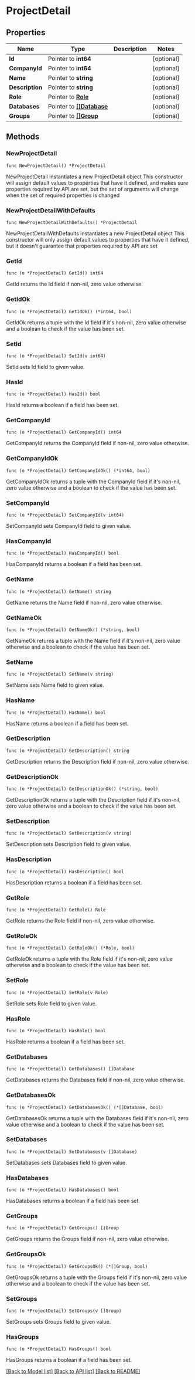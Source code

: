 # ProjectDetail

## Properties

Name | Type | Description | Notes
------------ | ------------- | ------------- | -------------
**Id** | Pointer to **int64** |  | [optional] 
**CompanyId** | Pointer to **int64** |  | [optional] 
**Name** | Pointer to **string** |  | [optional] 
**Description** | Pointer to **string** |  | [optional] 
**Role** | Pointer to [**Role**](Role.md) |  | [optional] 
**Databases** | Pointer to [**[]Database**](Database.md) |  | [optional] 
**Groups** | Pointer to [**[]Group**](Group.md) |  | [optional] 

## Methods

### NewProjectDetail

`func NewProjectDetail() *ProjectDetail`

NewProjectDetail instantiates a new ProjectDetail object
This constructor will assign default values to properties that have it defined,
and makes sure properties required by API are set, but the set of arguments
will change when the set of required properties is changed

### NewProjectDetailWithDefaults

`func NewProjectDetailWithDefaults() *ProjectDetail`

NewProjectDetailWithDefaults instantiates a new ProjectDetail object
This constructor will only assign default values to properties that have it defined,
but it doesn't guarantee that properties required by API are set

### GetId

`func (o *ProjectDetail) GetId() int64`

GetId returns the Id field if non-nil, zero value otherwise.

### GetIdOk

`func (o *ProjectDetail) GetIdOk() (*int64, bool)`

GetIdOk returns a tuple with the Id field if it's non-nil, zero value otherwise
and a boolean to check if the value has been set.

### SetId

`func (o *ProjectDetail) SetId(v int64)`

SetId sets Id field to given value.

### HasId

`func (o *ProjectDetail) HasId() bool`

HasId returns a boolean if a field has been set.

### GetCompanyId

`func (o *ProjectDetail) GetCompanyId() int64`

GetCompanyId returns the CompanyId field if non-nil, zero value otherwise.

### GetCompanyIdOk

`func (o *ProjectDetail) GetCompanyIdOk() (*int64, bool)`

GetCompanyIdOk returns a tuple with the CompanyId field if it's non-nil, zero value otherwise
and a boolean to check if the value has been set.

### SetCompanyId

`func (o *ProjectDetail) SetCompanyId(v int64)`

SetCompanyId sets CompanyId field to given value.

### HasCompanyId

`func (o *ProjectDetail) HasCompanyId() bool`

HasCompanyId returns a boolean if a field has been set.

### GetName

`func (o *ProjectDetail) GetName() string`

GetName returns the Name field if non-nil, zero value otherwise.

### GetNameOk

`func (o *ProjectDetail) GetNameOk() (*string, bool)`

GetNameOk returns a tuple with the Name field if it's non-nil, zero value otherwise
and a boolean to check if the value has been set.

### SetName

`func (o *ProjectDetail) SetName(v string)`

SetName sets Name field to given value.

### HasName

`func (o *ProjectDetail) HasName() bool`

HasName returns a boolean if a field has been set.

### GetDescription

`func (o *ProjectDetail) GetDescription() string`

GetDescription returns the Description field if non-nil, zero value otherwise.

### GetDescriptionOk

`func (o *ProjectDetail) GetDescriptionOk() (*string, bool)`

GetDescriptionOk returns a tuple with the Description field if it's non-nil, zero value otherwise
and a boolean to check if the value has been set.

### SetDescription

`func (o *ProjectDetail) SetDescription(v string)`

SetDescription sets Description field to given value.

### HasDescription

`func (o *ProjectDetail) HasDescription() bool`

HasDescription returns a boolean if a field has been set.

### GetRole

`func (o *ProjectDetail) GetRole() Role`

GetRole returns the Role field if non-nil, zero value otherwise.

### GetRoleOk

`func (o *ProjectDetail) GetRoleOk() (*Role, bool)`

GetRoleOk returns a tuple with the Role field if it's non-nil, zero value otherwise
and a boolean to check if the value has been set.

### SetRole

`func (o *ProjectDetail) SetRole(v Role)`

SetRole sets Role field to given value.

### HasRole

`func (o *ProjectDetail) HasRole() bool`

HasRole returns a boolean if a field has been set.

### GetDatabases

`func (o *ProjectDetail) GetDatabases() []Database`

GetDatabases returns the Databases field if non-nil, zero value otherwise.

### GetDatabasesOk

`func (o *ProjectDetail) GetDatabasesOk() (*[]Database, bool)`

GetDatabasesOk returns a tuple with the Databases field if it's non-nil, zero value otherwise
and a boolean to check if the value has been set.

### SetDatabases

`func (o *ProjectDetail) SetDatabases(v []Database)`

SetDatabases sets Databases field to given value.

### HasDatabases

`func (o *ProjectDetail) HasDatabases() bool`

HasDatabases returns a boolean if a field has been set.

### GetGroups

`func (o *ProjectDetail) GetGroups() []Group`

GetGroups returns the Groups field if non-nil, zero value otherwise.

### GetGroupsOk

`func (o *ProjectDetail) GetGroupsOk() (*[]Group, bool)`

GetGroupsOk returns a tuple with the Groups field if it's non-nil, zero value otherwise
and a boolean to check if the value has been set.

### SetGroups

`func (o *ProjectDetail) SetGroups(v []Group)`

SetGroups sets Groups field to given value.

### HasGroups

`func (o *ProjectDetail) HasGroups() bool`

HasGroups returns a boolean if a field has been set.


[[Back to Model list]](../README.md#documentation-for-models) [[Back to API list]](../README.md#documentation-for-api-endpoints) [[Back to README]](../README.md)


